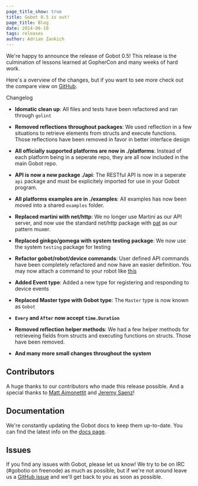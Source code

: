 ```yaml
---
page_title_show: true
title: Gobot 0.5 is out!
page_title: Blog
date: 2014-06-18
tags: releases
author: Adrian Zankich
---
```


We're happy to announce the release of Gobot 0.5! This release is the culmination of lessons learned at GopherCon and many weeks of hard work.

Here's a overview of the changes, but if you want to see more check out the compare view on [GitHub](https://github.com/hybridgroup/gobot/compare/0.4...0.5).

Changelog  

* **Idomatic clean up**: All files and tests have been refactored and ran through `golint`  

* **Removed reflections throughout packages**: We used reflection in a few situations to retrieve elements from structs and execute functions. Those reflections have been removed in favor in better interface design   

* **All officially supported platforms are now in ./platforms**: Instead of each platform being in a seperate repo, they are all now included in the main Gobot repo.   

* **API is now a new package ./api**: The RESTful API is now in a seperate `api` package and must be explicitely imported for use in your Gobot program.  

* **All platforms examples are in ./examples**: All examples has now been moved into a shared `examples` folder.   

* **Replaced martini with net/http**: We no longer use Martini as our API server, and now use the standard net/http package with [pat](https://github.com/bmizerany/pat) as our pattern muxer.   

* **Replaced ginkgo/gomega with system testing package**: We now use the system `testing` package for testing  

* **Refactor gobot/robot/device commands**: User defined API commands have been completely refactored and now have an easier definition. You may now attach a command to your robot like [this](https://github.com/hybridgroup/gobot/blob/master/examples/hello_api.go#L18-L20)  

* **Added Event type**: Added a new type for registering and responding to device events  

* **Replaced Master type with Gobot type**: The `Master` type is now known as `Gobot`  

* **`Every` and `After` now accept `time.Duration`**  

* **Removed reflection helper methods**: We had a few helper methods for retrieveing fields from structs and executing functions on structs. Those have been removed.  

* **And many more small changes throughout the system**  



## Contributors  

A huge thanks to our contributors who made this release possible. And a special thanks to [Matt Aimonettit](https://github.com/mattetti) and [Jeremy Saenz](https://github.com/codegangsta)!  

## Documentation

We're constantly updating the Gobot docs to keep them up-to-date. You can find the latest info on the [docs page](http://gobot.io/documentation/).  

## Issues

If you find any issues with Gobot, please let us know! We try to be on IRC (#gobotio on freenode) as much as possible, but if we're not around leave us a [GitHub issue](https://github.com/hybridgroup/gobot/issues) and we'll get back to you as soon as possible.